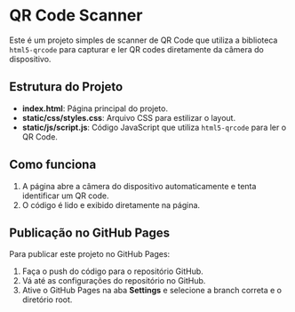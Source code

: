 # QR Code Scanner

Este é um projeto simples de scanner de QR Code que utiliza a biblioteca `html5-qrcode` para capturar e ler QR codes diretamente da câmera do dispositivo.

## Estrutura do Projeto

- **index.html**: Página principal do projeto.
- **static/css/styles.css**: Arquivo CSS para estilizar o layout.
- **static/js/script.js**: Código JavaScript que utiliza `html5-qrcode` para ler o QR Code.
  
## Como funciona

1. A página abre a câmera do dispositivo automaticamente e tenta identificar um QR code.
2. O código é lido e exibido diretamente na página.
  
## Publicação no GitHub Pages

Para publicar este projeto no GitHub Pages:

1. Faça o push do código para o repositório GitHub.
2. Vá até as configurações do repositório no GitHub.
3. Ative o GitHub Pages na aba **Settings** e selecione a branch correta e o diretório root.
